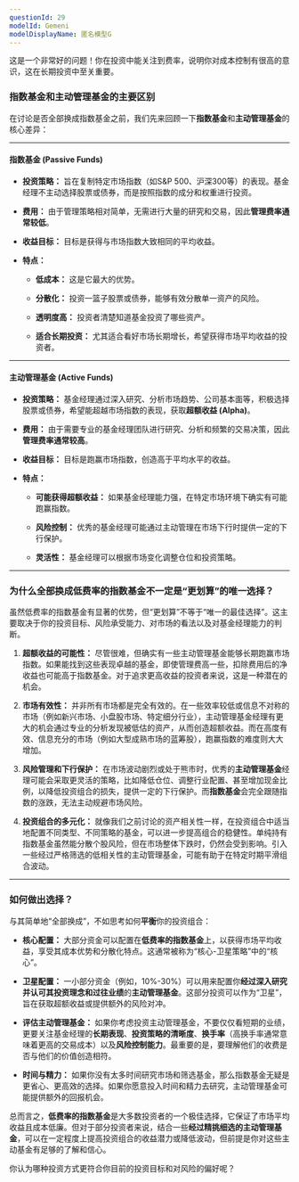 ```yaml
---
questionId: 29
modelId: Gemeni
modelDisplayName: 匿名模型G
---
```

这是一个非常好的问题！你在投资中能关注到费率，说明你对成本控制有很高的意识，这在长期投资中至关重要。

### 指数基金和主动管理基金的主要区别

在讨论是否全部换成指数基金之前，我们先来回顾一下**指数基金**和**主动管理基金**的核心差异：

---

#### 指数基金 (Passive Funds)

- **投资策略：** 旨在复制特定市场指数（如S&P 500、沪深300等）的表现。基金经理不主动选择股票或债券，而是按照指数的成分和权重进行投资。
    
- **费用：** 由于管理策略相对简单，无需进行大量的研究和交易，因此**管理费率通常较低**。
    
- **收益目标：** 目标是获得与市场指数大致相同的平均收益。
    
- **特点：**
    
    - **低成本：** 这是它最大的优势。
        
    - **分散化：** 投资一篮子股票或债券，能够有效分散单一资产的风险。
        
    - **透明度高：** 投资者清楚知道基金投资了哪些资产。
        
    - **适合长期投资：** 尤其适合看好市场长期增长，希望获得市场平均收益的投资者。
        

---

#### 主动管理基金 (Active Funds)

- **投资策略：** 基金经理通过深入研究、分析市场趋势、公司基本面等，积极选择股票或债券，希望能超越市场指数的表现，获取**超额收益 (Alpha)**。
    
- **费用：** 由于需要专业的基金经理团队进行研究、分析和频繁的交易决策，因此**管理费率通常较高**。
    
- **收益目标：** 目标是跑赢市场指数，创造高于平均水平的收益。
    
- **特点：**
    
    - **可能获得超额收益：** 如果基金经理能力强，在特定市场环境下确实有可能跑赢指数。
        
    - **风险控制：** 优秀的基金经理可能通过主动管理在市场下行时提供一定的下行保护。
        
    - **灵活性：** 基金经理可以根据市场变化调整仓位和投资策略。
        

---

### 为什么全部换成低费率的指数基金不一定是“更划算”的唯一选择？

虽然低费率的指数基金有显著的优势，但“更划算”不等于“唯一的最佳选择”。这主要取决于你的投资目标、风险承受能力、对市场的看法以及对基金经理能力的判断。

1. **超额收益的可能性：** 尽管很难，但确实有一些主动管理基金能够长期跑赢市场指数。如果能找到这些表现卓越的基金，即使管理费高一些，扣除费用后的净收益也可能高于指数基金。对于追求更高收益的投资者来说，这是一种潜在的机会。
    
2. **市场有效性：** 并非所有市场都是完全有效的。在一些效率较低或信息不对称的市场（例如新兴市场、小盘股市场、特定细分行业），主动管理基金经理有更大的机会通过专业的分析发现被低估的资产，从而创造超额收益。而在高度有效、信息充分的市场（例如大型成熟市场的蓝筹股），跑赢指数的难度则大大增加。
    
3. **风险管理和下行保护：** 在市场波动剧烈或处于熊市时，优秀的**主动管理基金**经理可能会采取更灵活的策略，比如降低仓位、调整行业配置、甚至增加现金比例，以降低投资组合的损失，提供一定的下行保护。而**指数基金**会完全跟随指数的涨跌，无法主动规避市场风险。
    
4. **投资组合的多元化：** 就像我们之前讨论的资产相关性一样，在投资组合中适当地配置不同类型、不同策略的基金，可以进一步提高组合的稳健性。单纯持有指数基金虽然能分散个股风险，但在市场整体下跌时，仍然会受到影响。引入一些经过严格筛选的低相关性的主动管理基金，可能有助于在特定时期平滑组合波动。
    

---

### 如何做出选择？

与其简单地“全部换成”，不如思考如何**平衡**你的投资组合：

- **核心配置：** 大部分资金可以配置在**低费率的指数基金**上，以获得市场平均收益，享受其成本优势和分散化特点。这通常被称为“核心-卫星策略”中的“核心”。
    
- **卫星配置：** 一小部分资金（例如，10%-30%）可以用来配置你**经过深入研究并认可其投资理念和过往业绩**的**主动管理基金**。这部分投资可以作为“卫星”，旨在获取超额收益或提供额外的风险对冲。
    
- **评估主动管理基金：** 如果你考虑投资主动管理基金，不要仅仅看短期的业绩，更要关注基金经理的**长期表现**、**投资策略的清晰度**、**换手率**（高换手率通常意味着更高的交易成本）以及**风险控制能力**。最重要的是，要理解他们的收费是否与他们的价值创造相符。
    
- **时间与精力：** 如果你没有太多时间研究市场和筛选基金，那么指数基金无疑是更省心、更高效的选择。如果你愿意投入时间和精力去研究，主动管理基金可能提供额外的回报机会。
    

总而言之，**低费率的指数基金**是大多数投资者的一个极佳选择，它保证了市场平均收益且成本低廉。但对于部分投资者来说，结合一些**经过精挑细选的主动管理基金**，可以在一定程度上提高投资组合的收益潜力或降低波动，但前提是你对这些主动基金有足够的了解和信心。

你认为哪种投资方式更符合你目前的投资目标和对风险的偏好呢？